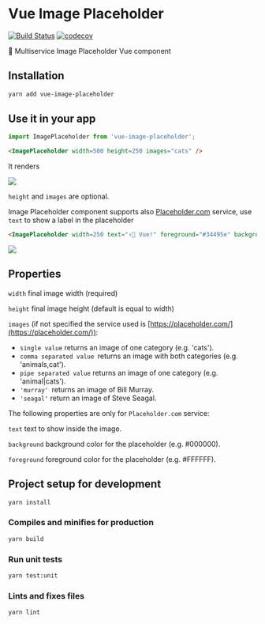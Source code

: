 # Vue Image Placeholder

[![Build Status](https://travis-ci.org/astagi/vue-image-placeholder.svg?branch=master)](https://travis-ci.org/astagi/vue-image-placeholder) [![codecov](https://codecov.io/gh/astagi/vue-image-placeholder/branch/master/graph/badge.svg)](https://codecov.io/gh/astagi/vue-image-placeholder)

🌉 Multiservice Image Placeholder Vue component

## Installation

```sh
yarn add vue-image-placeholder
```

## Use it in your app

```ts
import ImagePlaceholder from 'vue-image-placeholder';
```

```html
<ImagePlaceholder width=500 height=250 images="cats" />
```

It renders

<img src="https://loremflickr.com/500/250/cats"/>

`height` and `images` are optional.

Image Placeholder component supports also [Placeholder.com](https://placeholder.com/) service, use `text` to show a label in the placeholder

```html
<ImagePlaceholder width=250 text="✌🏻 Vue!" foreground="#34495e" background="#41B883"/>
```

<img src="https://via.placeholder.com/250x250/41B883/34495e?text=Hello+Vue%21"/>


## Properties

`width` final image width (required)

`height` final image height (default is equal to width)

`images` (if not specified the service used is [https://placeholder.com/](https://placeholder.com/)):
  - `single value` returns an image of one category (e.g. 'cats').
  - `comma separated value `returns an image with both categories (e.g. 'animals,cat').
  - `pipe separated value` returns an image of one category (e.g. 'animal|cats').
  - `'murray' `returns an image of Bill Murray.
  - `'seagal'` return an image of Steve Seagal.

The following properties are only for `Placeholder.com` service:

`text` text to show inside the image.

`background` background color for the placeholder (e.g. #000000).

`foreground` foreground color for the placeholder (e.g. #FFFFFF).

## Project setup for development

```sh
yarn install
```

### Compiles and minifies for production

```sh
yarn build
```

### Run unit tests

```sh
yarn test:unit
```

### Lints and fixes files

```sh
yarn lint
```
